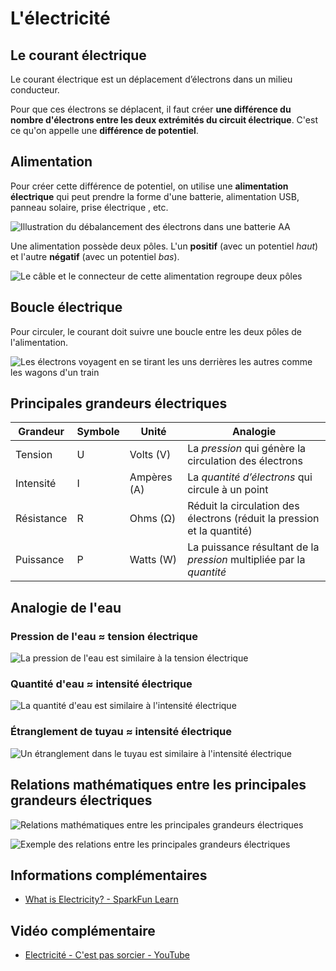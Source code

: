 # L'électricité

## Le courant électrique

Le courant électrique est un déplacement d’électrons dans un milieu conducteur.

Pour que ces électrons se déplacent, il faut créer **une différence du nombre d'électrons entre les deux extrémités du circuit électrique**. C'est ce qu'on appelle une **différence de potentiel**. 

## Alimentation

Pour créer cette différence de potentiel, on utilise une **alimentation électrique** qui peut prendre la forme d'une batterie, alimentation USB, panneau solaire, prise électrique , etc. 

![Illustration du débalancement des électrons dans une batterie AA](batterie_aa_electrons.svg)  

Une alimentation possède deux pôles. L'un **positif** (avec un potentiel *haut*) et l'autre **négatif** (avec un potentiel *bas*). 

![Le câble et le connecteur de cette alimentation regroupe deux pôles](alimentation_12v.svg)  


## Boucle électrique

Pour circuler, le courant doit suivre une boucle entre les deux pôles de l'alimentation.

![Les électrons voyagent en se tirant les uns derrières les autres comme les wagons d'un train](circuit_electrons.svg)  

## Principales grandeurs électriques

| Grandeur  | Symbole | Unité | Analogie  |
| ----------- | ----------- | ----------- | ----------- |
| Tension  | U | Volts (V) | La *pression* qui génère la circulation des électrons |
| Intensité  | I | Ampères (A) | La *quantité d’électrons* qui circule à un point |
| Résistance  | R | Ohms (Ω) | Réduit la circulation des électrons (réduit la pression et la quantité) |
| Puissance  | P | Watts (W) | La puissance résultant de la *pression* multipliée par la *quantité*  |

## Analogie de l'eau
### Pression de l'eau ≈ tension électrique

![La pression de l'eau est similaire à la tension électrique](./analogie_eau_tension.svg)

### Quantité d'eau ≈ intensité électrique

![La quantité d'eau est similaire à l'intensité électrique](./analogie_eau_intensite.svg)


### Étranglement de tuyau ≈ intensité électrique

![Un étranglement dans le tuyau est similaire à l'intensité électrique](./analogie_eau_resistance.svg)


## Relations mathématiques entre les principales grandeurs électriques


![Relations mathématiques entre les principales grandeurs électriques](./grandeurs_electriques_relations.svg)


![Exemple des relations entre les principales grandeurs électriques](./analogie_eau_exemple.svg)

## Informations complémentaires

* [What is Electricity? - SparkFun Learn](https://learn.sparkfun.com/tutorials/what-is-electricity)

## Vidéo complémentaire

* [Electricité - C'est pas sorcier - YouTube](https://www.youtube.com/watch?v=efQW-ZmpyZs)
